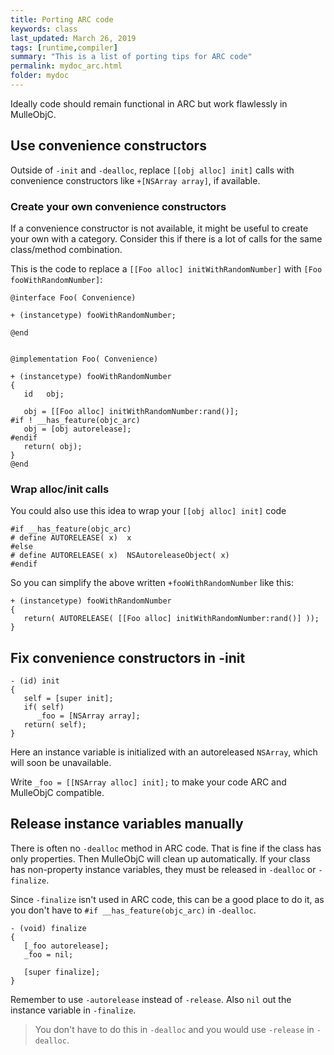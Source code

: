 ```yaml
---
title: Porting ARC code
keywords: class
last_updated: March 26, 2019
tags: [runtime,compiler]
summary: "This is a list of porting tips for ARC code"
permalink: mydoc_arc.html
folder: mydoc
---
```


Ideally code should remain functional in ARC but work flawlessly in
MulleObjC.


## Use convenience constructors

Outside of `-init` and `-dealloc`, replace `[[obj alloc] init]` calls with
convenience constructors like `+[NSArray array]`, if available.

### Create your own convenience constructors

If a convenience constructor is not available, it might be useful to
create your own with a category. Consider this if there is a lot of calls
for the same class/method combination.

This is the code to replace a `[[Foo alloc] initWithRandomNumber]` with
`[Foo fooWithRandomNumber]`:


```
@interface Foo( Convenience)

+ (instancetype) fooWithRandomNumber;

@end


@implementation Foo( Convenience)

+ (instancetype) fooWithRandomNumber
{
   id   obj;

   obj = [[Foo alloc] initWithRandomNumber:rand()];
#if ! __has_feature(objc_arc)
   obj = [obj autorelease];
#endif
   return( obj);
}
@end
```


### Wrap alloc/init calls

You could also use this idea to wrap your `[[obj alloc] init]` code

```
#if __has_feature(objc_arc)
# define AUTORELEASE( x)  x
#else
# define AUTORELEASE( x)  NSAutoreleaseObject( x)
#endif
```

So you can simplify the above written `+fooWithRandomNumber` like this:

```
+ (instancetype) fooWithRandomNumber
{
   return( AUTORELEASE( [[Foo alloc] initWithRandomNumber:rand()] ));
}
```


## Fix convenience constructors in -init

```
- (id) init
{
   self = [super init];
   if( self)
      _foo = [NSArray array];
   return( self);
}
```

Here an instance variable is initialized with an autoreleased `NSArray`, which
will soon be unavailable.

Write `_foo = [[NSArray alloc] init];` to make your code ARC and MulleObjC
compatible.


## Release instance variables manually

There is often no `-dealloc` method in ARC code. That is fine if the
class has only properties. Then MulleObjC will clean up automatically.
If your class has non-property instance variables, they must be released in
`-dealloc` or `-finalize`.

Since `-finalize` isn't used in ARC code, this can be a good place to do it,
as you don't have to `#if __has_feature(objc_arc)` in `-dealloc`.

```
- (void) finalize
{
   [_foo autorelease];
   _foo = nil;

   [super finalize];
}

```

Remember to use `-autorelease` instead of `-release`. Also `nil` out the instance variable in `-finalize`.

> You don't have to do this in `-dealloc` and you would use `-release` in `-dealloc`.


